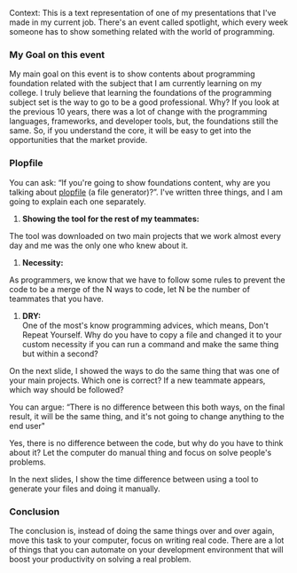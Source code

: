 Context: This is a text representation of one of my presentations that I've made in my current job. There's an event called spotlight, which every week someone has to show something related with the world of programming.

### My Goal on this event

My main goal on this event is to show contents about programming foundation related with the subject that I am currently learning on my college. I truly believe that learning the foundations of the programming subject set is the way to go to be a good professional. Why? If you look at the previous 10 years, there was a lot of change with the programming languages, frameworks, and developer tools, but, the foundations still the same. So, if you understand the core, it will be easy to get into the opportunities that the market provide.

### Plopfile

You can ask: “If you're going to show foundations content, why are you talking about [plopfile](https://plopjs.com/documentation/) (a file generator)?”. I've written three things, and I am going to explain each one separately.

1. **Showing the tool for the rest of my teammates:**
    

The tool was downloaded on two main projects that we work almost every day and me was the only one who knew about it.

1. **Necessity:**
    

As programmers, we know that we have to follow some rules to prevent the code to be a merge of the N ways to code, let N be the number of teammates that you have.

1. **DRY:**  
    One of the most's know programming advices, which means, Don't Repeat Yourself. Why do you have to copy a file and changed it to your custom necessity if you can run a command and make the same thing but within a second?
    

On the next slide, I showed the ways to do the same thing that was one of your main projects. Which one is correct? If a new teammate appears, which way should be followed?

You can argue: “There is no difference between this both ways, on the final result, it will be the same thing, and it's not going to change anything to the end user"

Yes, there is no difference between the code, but why do you have to think about it? Let the computer do manual thing and focus on solve people's problems.

In the next slides, I show the time difference between using a tool to generate your files and doing it manually.

### Conclusion

The conclusion is, instead of doing the same things over and over again, move this task to your computer, focus on writing real code. There are a lot of things that you can automate on your development environment that will boost your productivity on solving a real problem.
